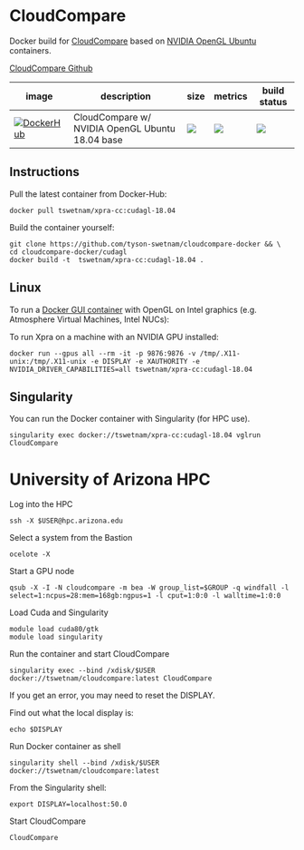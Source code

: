 # CloudCompare

Docker build for [CloudCompare](https://www.danielgm.net/cc/) based on [NVIDIA OpenGL Ubuntu](https://hub.docker.com/r/nvidia/opengl) containers.

[CloudCompare Github](https://github.com/cloudcompare/cloudcompare)

image            | description                               | size   | metrics | build status 
---------------- | ----------------------------------------- | ------ | ------- | --------------
[![DockerHub](https://img.shields.io/badge/DockerHub-brightgreen.svg?style=popout&logo=Docker)](https://hub.docker.com/r/tswetnam/cloudcompare)  | CloudCompare w/ NVIDIA OpenGL Ubuntu 18.04 base | [![](https://images.microbadger.com/badges/image/tswetnam/cloudcompare.svg)](https://microbadger.com/images/tswetnam/cloudcompare) | [![](https://img.shields.io/docker/pulls/tswetnam/cloudcompare.svg)](https://hub.docker.com/r/tswetnam/cloudcompare)  |  [![](https://img.shields.io/docker/automated/tswetnam/cloudcompare.svg)](https://hub.docker.com/r/tswetnam/cloudcompare/builds)


## Instructions

Pull the latest container from Docker-Hub:

```
docker pull tswetnam/xpra-cc:cudagl-18.04
```

Build the container yourself:

```
git clone https://github.com/tyson-swetnam/cloudcompare-docker && \
cd cloudcompare-docker/cudagl
docker build -t  tswetnam/xpra-cc:cudagl-18.04 .
```

## Linux

To run a [Docker GUI container](http://wiki.ros.org/docker/Tutorials/GUI#The_simple_way) with OpenGL on Intel graphics (e.g. Atmosphere Virtual Machines, Intel NUCs):

To run Xpra on a machine with an NVIDIA GPU installed: 

```
docker run --gpus all --rm -it -p 9876:9876 -v /tmp/.X11-unix:/tmp/.X11-unix -e DISPLAY -e XAUTHORITY -e NVIDIA_DRIVER_CAPABILITIES=all tswetnam/xpra-cc:cudagl-18.04
```

## Singularity

You can run the Docker container with Singularity (for HPC use).

```
singularity exec docker://tswetnam/xpra-cc:cudagl-18.04 vglrun CloudCompare
```

# University of Arizona HPC

Log into the HPC

```
ssh -X $USER@hpc.arizona.edu
```

Select a system from the Bastion

```
ocelote -X
```

Start a GPU node

```
qsub -X -I -N cloudcompare -m bea -W group_list=$GROUP -q windfall -l select=1:ncpus=28:mem=168gb:ngpus=1 -l cput=1:0:0 -l walltime=1:0:0
```

Load Cuda and Singularity

```
module load cuda80/gtk
module load singularity
```

Run the container and start CloudCompare

```
singularity exec --bind /xdisk/$USER docker://tswetnam/cloudcompare:latest CloudCompare
```

If you get an error, you may need to reset the DISPLAY.

Find out what the local display is:

```
echo $DISPLAY
```

Run Docker container as shell

```
singularity shell --bind /xdisk/$USER docker://tswetnam/cloudcompare:latest
```

From the Singularity shell:

```
export DISPLAY=localhost:50.0
```

Start CloudCompare

```
CloudCompare
```
